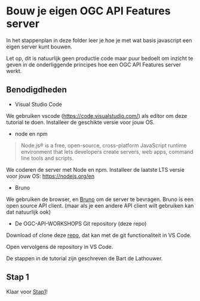 # Bouw je eigen OGC API Features server

In het stappenplan in deze folder leer je hoe je met wat basis javascript een eigen server kunt bouwen.

Let op, dit is natuurlijk geen productie code maar puur bedoelt om inzicht te geven in de onderliggende principes hoe een OGC API Features server werkt.


## Benodigdheden

- Visual Studio Code

We gebruiken vscode (https://code.visualstudio.com/) als editor om deze tutorial te doen. Installeer de geschikte versie voor jouw OS.

- node en npm

> Node.js® is a free, open-source, cross-platform JavaScript runtime environment that lets developers create servers, web apps, command line tools and scripts.

We coderen de server met Node en npm. Installeer de laatste LTS versie voor jouw OS: https://nodejs.org/en

- Bruno 

We gebruiken de browser, en [Bruno](https://www.usebruno.com/) om de server te bevragen. Bruno is een open source API client. (maar als je een andere API client wilt gebruiken kan dat natuurlijk ook)

- De OGC-API-WORKSHOPS Git repository (deze repo)

Download of clone deze [repo](https://github.com/Geonovum/ogc-api-workshops),
dat kan met de git functionaliteit in VS Code.

Open vervolgens de repository in VS Code.

De stappen in de tutorial zijn geschreven de Bart de Lathouwer.


## Stap 1

Klaar voor [Stap1](./stap1/readme.md)!